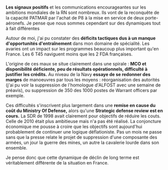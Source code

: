 **Les signaux positifs** et les communications encourageantes sur les ambitions mondiales de la RN sont nombreux. Ils vont de la reconquête de la capacité PATMAR par l'achat de P8 à la mise en service de deux porte-aéronefs. Je pense que nous sommes cependant sur des dynamiques tout à fait différentes

Autour de moi, j'ai pu constater des **déficits tactiques dus à un manque d'opportunités d'entraînement** dans mon domaine de spécialité. Les avaries ont un impact sur les programmes beaucoup plus important qu'en France. Les 6 T45 naviguent moins que les 2 FDA françaises.

L'origine de ces maux se situe clairement dans une spirale : **MCO et disponibilité déficiente, peu de résultats opérationnels, difficulté à justifier les crédits.** Au niveau de la Navy **essaye de se redonner des marges** de manoeuvres par tous les moyens : réorganisation des autorités (j'ai pu voir la suppression de l'homologue d'ALFOST avec une semaine de préavis), ou suppression de 350 des 1000 postes de Warrant officers par exemple.

Ces difficultés s'inscrivent plus largement dans une **remise en cause du coût du Ministry Of Defense,** alors qu'une **Strategic defense review est en cours.** La SDR de 1998 avait clairement pour objectifs de réduire les couts. Celle de 2010 était plus ambitieuse mais n'a pas été réalisé. La conjoncture économique me pousse à croire que les objectifs sont aujourd'hui probablement de continuer une logique déflationiste. Pas un mois ne passe sans que la presse relate le projet de suppression d'une composante des armées, un jour la guerre des mines, un autre la cavalerie lourde dans son ensemble.

Je pense donc que cette dynamique de déclin de long terme est véritablement différente de la situation en France.